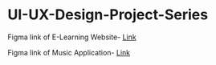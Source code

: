 # UI-UX-Design-Project-Series

Figma link of E-Learning Website- [Link](https://www.figma.com/design/A9JBvfPyjEt4sTyE5nE2iz/E-learning-website?node-id=0-1&t=akjM5wjaoXEghvGS-1)


Figma link of Music Application- [Link](https://www.figma.com/design/p5pXmTAvA2ZED0N8AKqDT4/Music-Application?node-id=0-1&t=dhqihW2sENpHiyc5-1)


